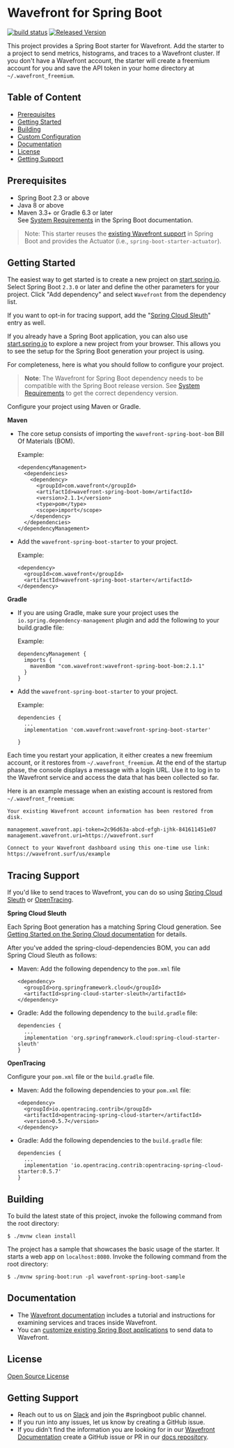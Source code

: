 # Wavefront for Spring Boot

[![build status][ci-img]][ci] [![Released Version][maven-img]][maven]

This project provides a Spring Boot starter for Wavefront. Add the starter to a project to send metrics, histograms, and traces to a Wavefront cluster. If you don't have a Wavefront account, the starter will create a freemium account for you and save the API token in your home directory at `~/.wavefront_freemium`.

## Table of Content

* [Prerequisites](#prerequisites)
* [Getting Started](#getting-started)
* [Building](#building)
* [Custom Configuration](#custom-configuration)
* [Documentation](#documentation)
* [License](#license)
* [Getting Support](#getting-support)

## Prerequisites

* Spring Boot 2.3 or above
* Java 8 or above
* Maven 3.3+ or Gradle 6.3 or later\
  See [System Requirements](https://docs.spring.io/spring-boot/docs/2.3.x/reference/html/getting-started.html#getting-started-system-requirements) in the Spring Boot documentation.

> Note: This starter reuses the [existing Wavefront support](https://docs.spring.io/spring-boot/docs/2.3.x/reference/html/production-ready-features.html#production-ready-metrics-export-wavefront)
in Spring Boot and provides the Actuator (i.e., `spring-boot-starter-actuator`).

## Getting Started

The easiest way to get started is to create a new project on [start.spring.io](https://start.spring.io).
Select Spring Boot `2.3.0` or later and define the other parameters for your project.
Click "Add dependency" and select `Wavefront` from the dependency list.

If you want to opt-in for tracing support, add the "[Spring Cloud Sleuth](https://spring.io/projects/spring-cloud-sleuth)" entry as well.

If you already have a Spring Boot application, you can also use [start.spring.io](https://start.spring.io) to explore a new project from your browser.
This allows you to see the setup for the Spring Boot generation your project is using.

For completeness, here is what you should follow to configure your project.

> **Note**: The Wavefront for Spring Boot dependency needs to be compatible with the Spring Boot release version. See [System Requirements](https://docs.wavefront.com/wavefront_springboot.html#versionCompatibility) to get the correct dependency version.

Configure your project using Maven or Gradle.

**Maven**

- The core setup consists of importing the `wavefront-spring-boot-bom` Bill Of Materials (BOM).
  
  Example:
  ```
  <dependencyManagement>
    <dependencies>
      <dependency>
        <groupId>com.wavefront</groupId>
        <artifactId>wavefront-spring-boot-bom</artifactId>
        <version>2.1.1</version>
        <type>pom</type>
        <scope>import</scope>
      </dependency>
    </dependencies>
  </dependencyManagement>
  ```

- Add the `wavefront-spring-boot-starter` to your project.
  
  Example:
  ```
  <dependency>
    <groupId>com.wavefront</groupId>
    <artifactId>wavefront-spring-boot-starter</artifactId>
  </dependency>
  ```

**Gradle**

- If you are using Gradle, make sure your project uses the `io.spring.dependency-management` plugin and add the following to your build.gradle file:
  
  Example:
  ```
  dependencyManagement {
    imports {
      mavenBom "com.wavefront:wavefront-spring-boot-bom:2.1.1"
    }
  }
  ```

- Add the `wavefront-spring-boot-starter` to your project.
  
  Example:
  ```
  dependencies {
    ...
    implementation 'com.wavefront:wavefront-spring-boot-starter'

  }
  ```

Each time you restart your application, it either creates a new freemium account, or it restores from `~/.wavefront_freemium`.
At the end of the startup phase, the console displays a message with a login URL.
Use it to log in to the Wavefront service and access the data that has been collected so far.

Here is an example message when an existing account is restored from `~/.wavefront_freemium`:

```text
Your existing Wavefront account information has been restored from disk.

management.wavefront.api-token=2c96d63a-abcd-efgh-ijhk-841611451e07
management.wavefront.uri=https://wavefront.surf

Connect to your Wavefront dashboard using this one-time use link:
https://wavefront.surf/us/example
```

## Tracing Support

If you'd like to send traces to Wavefront, you can do so using [Spring Cloud Sleuth](https://spring.io/projects/spring-cloud-sleuth) or [OpenTracing](https://opentracing.io/).

**Spring Cloud Sleuth**

Each Spring Boot generation has a matching Spring Cloud generation.
See [Getting Started on the Spring Cloud documentation](https://spring.io/projects/spring-cloud#getting-started) for details.

After you've added the spring-cloud-dependencies BOM, you can add Spring Cloud Sleuth as follows:

- Maven: Add the following dependency to the `pom.xml` file
  
  ```
  <dependency>
    <groupId>org.springframework.cloud</groupId>
    <artifactId>spring-cloud-starter-sleuth</artifactId>
  </dependency>
  ```

- Gradle: Add the following dependency to the `build.gradle` file:

  ```
  dependencies {
    ...
    implementation 'org.springframework.cloud:spring-cloud-starter-sleuth'
  }
  ```

**OpenTracing**

Configure your `pom.xml` file or the `build.gradle` file.

- Maven: Add the following dependencies to your `pom.xml` file:

  ```
  <dependency>
    <groupId>io.opentracing.contrib</groupId>
    <artifactId>opentracing-spring-cloud-starter</artifactId>
    <version>0.5.7</version>
  </dependency>
  ```

- Gradle: Add the following dependencies to the `build.gradle` file:

  ```
  dependencies {
    ...
    implementation 'io.opentracing.contrib:opentracing-spring-cloud-starter:0.5.7'
  }
  ```

## Building
To build the latest state of this project, invoke the following command from the root directory:

```shell script
$ ./mvnw clean install
```

The project has a sample that showcases the basic usage of the starter.
It starts a web app on `localhost:8080`.
Invoke the following command from the root directory:

```shell script
$ ./mvnw spring-boot:run -pl wavefront-spring-boot-sample
```

## Documentation

* The [Wavefront documentation](https://docs.wavefront.com/wavefront_springboot.html) includes a tutorial and instructions for examining services and traces inside Wavefront. 
* You can [customize existing Spring Boot applications](https://docs.wavefront.com/wavefront_springboot.html#custom-configurations) to send data to Wavefront. 

## License

[Open Source License](open_source_licenses.txt)

## Getting Support

* Reach out to us on [Slack](https://www.wavefront.com/slack-us) and join the #springboot public channel.
* If you run into any issues, let us know by creating a GitHub issue.
* If you didn't find the information you are looking for in our [Wavefront Documentation](https://docs.wavefront.com/) create a GitHub issue or PR in our [docs repository](https://github.com/wavefrontHQ/docs).

[ci-img]: https://travis-ci.com/wavefrontHQ/wavefront-spring-boot.svg?branch=master
[ci]: https://travis-ci.com/wavefrontHQ/wavefront-spring-boot
[maven-img]: https://img.shields.io/maven-central/v/com.wavefront/wavefront-spring-boot.svg?maxAge=604800
[maven]: https://search.maven.org/search?q=wavefront-spring-boot
